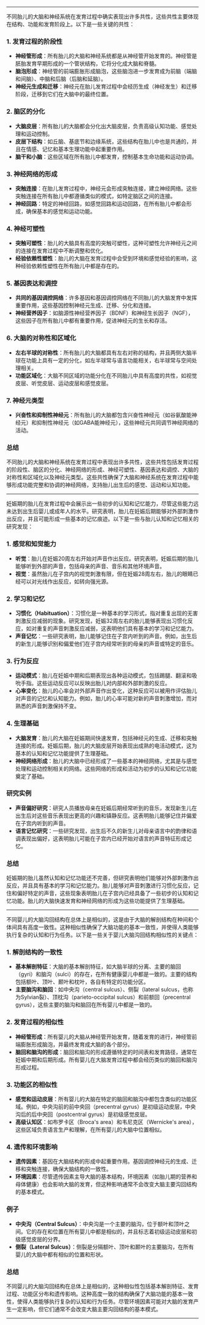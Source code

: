 
---

不同胎儿的大脑和神经系统在发育过程中确实表现出许多共性，这些共性主要体现在结构、功能和发育阶段上。以下是一些关键的共性：

### 1. **发育过程的阶段性**
- **神经管形成**：所有胎儿的大脑和神经系统都是从神经管开始发育的。神经管是胚胎发育早期形成的一个管状结构，它将分化成大脑和脊髓。
- **脑泡形成**：神经管的前端膨胀形成脑泡，这些脑泡进一步发育成为前脑（端脑和间脑）、中脑和后脑（后脑和延脑）。
- **神经元生成和迁移**：神经元在胎儿发育过程中会经历生成（神经发生）和迁移阶段，迁移到它们在大脑中的最终位置。

### 2. **脑区的分化**
- **大脑皮层**：所有胎儿的大脑都会分化出大脑皮层，负责高级认知功能、感觉处理和运动控制。
- **皮层下结构**：如丘脑、基底节和边缘系统，这些结构在胎儿中也是共通的，并且在情感、记忆和基本生理功能中起重要作用。
- **脑干和小脑**：这些区域在所有胎儿中都发育，控制基本生命功能和运动协调。

### 3. **神经网络的形成**
- **突触连接**：在胎儿发育过程中，神经元会形成突触连接，建立神经网络。这些突触连接在所有胎儿中都遵循类似的模式，如特定脑区之间的连接。
- **神经回路**：特定的神经回路，如感觉回路和运动回路，在所有胎儿中都会形成，确保基本的感觉和运动功能。

### 4. **神经可塑性**
- **突触可塑性**：胎儿的大脑具有高度的突触可塑性，这种可塑性允许神经元之间的连接在发育过程中不断调整和优化。
- **经验依赖性塑性**：胎儿的大脑在发育过程中会受到环境和感觉经验的影响，这种经验依赖性塑性在所有胎儿中都是存在的。

### 5. **基因表达和调控**
- **共同的基因调控网络**：许多基因和基因调控网络在不同胎儿的大脑发育中发挥重要作用，这些基因控制神经元生成、迁移、分化和连接。
- **神经营养因子**：如脑源性神经营养因子（BDNF）和神经生长因子（NGF），这些因子在所有胎儿中都有重要作用，促进神经元的生长和存活。

### 6. **大脑的对称性和区域化**
- **左右半球的对称性**：所有胎儿的大脑都具有左右对称的结构，并且两侧大脑半球在功能上具有一定的分化，如左半球常与语言功能相关，右半球常与空间处理相关。
- **功能区域化**：大脑不同区域的功能分化在不同胎儿中具有高度的共性，如视觉皮层、听觉皮层、运动皮层和感觉皮层。

### 7. **神经元类型**
- **兴奋性和抑制性神经元**：所有胎儿的大脑都包含兴奋性神经元（如谷氨酸能神经元）和抑制性神经元（如GABA能神经元），这些神经元共同调节神经网络的活动。

### 总结
不同胎儿的大脑和神经系统在发育过程中表现出许多共性，这些共性包括发育过程的阶段性、脑区的分化、神经网络的形成、神经可塑性、基因表达和调控、大脑的对称性和区域化以及神经元类型。这些共性确保了大脑和神经系统在发育过程中能够形成功能完整和协调的神经网络，支持胎儿出生后的感觉、运动和认知功能。

---

妊娠期的胎儿在发育过程中会展示出一些初步的认知和记忆能力，尽管这些能力远未达到出生后婴儿或成年人的水平。研究表明，胎儿在妊娠后期能够对外部刺激作出反应，并且可能形成一些基本的记忆痕迹。以下是一些与胎儿认知和记忆相关的研究发现：

### 1. **感觉和知觉能力**
- **听觉**：胎儿在妊娠20周左右开始对声音作出反应。研究表明，妊娠后期的胎儿能够听到外部的声音，包括母亲的声音、音乐和其他环境声音。
- **视觉**：虽然胎儿在子宫内的视觉刺激有限，但在妊娠28周左右，胎儿的眼睛已经可以对光线作出反应，如转向强光源。

### 2. **学习和记忆**
- **习惯化（Habituation）**：习惯化是一种基本的学习形式，指对重复出现的无害刺激反应减弱的现象。研究发现，妊娠32周左右的胎儿能够表现出习惯化反应，如对重复的声音刺激反应减弱，这表明他们具有基本的学习和记忆能力。
- **声音记忆**：一些研究表明，胎儿能够记住在子宫内听到的声音。例如，出生后的新生儿能够识别和偏爱他们在子宫内经常听到的母亲的声音或特定的音乐。

### 3. **行为反应**
- **运动模式**：胎儿在妊娠中期和后期表现出各种运动模式，包括踢腿、翻滚和吸吮手指。这些运动反应可以反映出胎儿对内部和外部刺激的反应。
- **心率变化**：胎儿的心率会对外部声音作出变化，这种反应可以被用作评估胎儿对声音的记忆和认知能力。例如，胎儿的心率可能对新的声音刺激增加，而对熟悉的声音刺激保持不变。

### 4. **生理基础**
- **大脑发育**：胎儿的大脑在妊娠期间快速发育，包括神经元的生成、迁移和突触连接的形成。妊娠后期，胎儿的大脑皮层开始表现出成熟的电活动模式，这为基本的认知和记忆功能提供了生理基础。
- **神经网络形成**：胎儿的大脑中已经形成了一些基本的神经网络，尤其是与感觉处理和运动控制相关的网络。这些网络的形成和活动为初步的认知和记忆功能奠定了基础。

### 研究实例
- **声音偏好研究**：研究人员播放母亲在妊娠后期经常听到的音乐，发现新生儿在出生后对这些音乐表现出更高的兴趣和镇静反应。这表明胎儿能够记住并偏爱在子宫内听到的声音。
- **语言记忆研究**：一些研究发现，出生后不久的新生儿对母亲语言中的韵律和语调表现出偏好，这表明胎儿可能在子宫内已经开始对语言的声音特征形成记忆。

### 总结
妊娠期的胎儿虽然认知和记忆功能还不完善，但研究表明他们能够对外部刺激作出反应，并且具有基本的学习和记忆能力。胎儿能够对声音刺激进行习惯化反应，记住和偏好特定的声音，这些现象表明胎儿在子宫内已经具备了一些初步的认知和记忆功能。胎儿的大脑快速发育和神经网络的形成为这些功能提供了生理基础。

---

不同婴儿的大脑沟回结构在总体上是相似的，这是由于大脑的解剖结构在种间和个体间具有高度一致性。这种相似性确保了大脑功能的基本一致性，并使得人类能够执行复杂的认知和行为任务。以下是一些关于婴儿大脑沟回结构相似性的关键点：

### 1. **解剖结构的一致性**
- **基本解剖特征**：大脑的基本解剖特征，如大脑半球的分离、主要的脑回（gyri）和脑沟（sulci）的存在，在所有健康婴儿中都是一致的。主要的结构包括额叶、顶叶、颞叶和枕叶，各自有特定的功能分区。
- **主要脑沟和脑回**：如中央沟（central sulcus）、侧裂（lateral sulcus，也称为Sylvian裂）、顶枕沟（parieto-occipital sulcus）和前额回（precentral gyrus），这些主要的脑沟和脑回在所有婴儿中都是一致的。

### 2. **发育过程的相似性**
- **神经管形成**：所有婴儿的大脑从神经管开始发育，随着发育的进行，神经管前端膨胀形成脑泡，并最终发育成大脑的各个部分。
- **脑回和脑沟的形成**：脑回和脑沟的形成遵循特定的时间表和发育路径，通常在妊娠中期和后期形成。所有婴儿在大脑发育过程中都会经历类似的脑回和脑沟形成过程。

### 3. **功能区的相似性**
- **感觉和运动皮层**：所有婴儿的大脑在特定的脑回和脑沟中都包含类似的功能区域。例如，中央沟前的前中央回（precentral gyrus）是初级运动皮层，中央沟后的后中央回（postcentral gyrus）是初级感觉皮层。
- **高级认知区**：如布罗卡区（Broca's area）和韦尼克区（Wernicke's area），这些区域负责语言生产和理解，在所有婴儿的大脑中位置相似。

### 4. **遗传和环境影响**
- **遗传因素**：基因在大脑结构的形成中起重要作用。基因调控神经元的生成、迁移和突触连接，确保大脑结构的一致性。
- **环境因素**：尽管遗传因素主导大脑的基本结构，环境因素（如胎儿期的营养和母体健康）也会影响大脑的发育，但这种影响通常不会改变大脑主要沟回结构的基本模式。

### 例子
- **中央沟（Central Sulcus）**：中央沟是一个主要的脑沟，位于额叶和顶叶之间。它的存在和位置在所有婴儿中都是相似的，并且标志着初级运动皮层和初级感觉皮层的分界。
- **侧裂（Lateral Sulcus）**：侧裂是分隔额叶、顶叶和颞叶的主要脑沟，在所有婴儿的大脑中都有相似的位置和形状。

### 总结
不同婴儿的大脑沟回结构在总体上是相似的，这种相似性包括基本解剖特征、发育过程、功能区分布和遗传影响。这种高度一致的结构确保了大脑功能的基本一致性，使得人类能够执行复杂的认知和行为任务。尽管环境因素可能对大脑的发育产生一定影响，但它们通常不会改变大脑主要沟回结构的基本模式。

---











